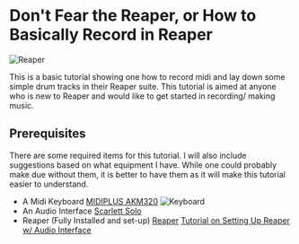 # Don't Fear the Reaper, or How to Basically Record in Reaper
![Reaper](https://www.reaper.fm/v5img/logo.jpg)

This is a basic tutorial showing one how to record midi and lay down some simple drum tracks in their Reaper suite. This tutorial is aimed at anyone who is new to Reaper and would like to get started in recording/ making music. 
## Prerequisites
  There are some required items for this tutorial. I will also include suggestions based on what equipment I have. While one could probably make due without them, it is better to have them as it will make this tutorial easier to understand. 
  - A Midi Keyboard
  [MIDIPLUS AKM320](https://www.amazon.com/midiplus-32-Key-Midi-Controller-AKM320/dp/B00VHKMK64/ref=asc_df_B00VHKMK64/?tag=hyprod-20&linkCode=df0&hvadid=312139358556&hvpos=&hvnetw=g&hvrand=1466835218534005865&hvpone=&hvptwo=&hvqmt=&hvdev=c&hvdvcmdl=&hvlocint=&hvlocphy=1020268&hvtargid=pla-406165015673&psc=1&tag=&ref=&adgrpid=62521174699&hvpone=&hvptwo=&hvadid=312139358556&hvpos=&hvnetw=g&hvrand=1466835218534005865&hvqmt=&hvdev=c&hvdvcmdl=&hvlocint=&hvlocphy=1020268&hvtargid=pla-406165015673)
  ![Keyboard](https://images-na.ssl-images-amazon.com/images/I/61oQpgBECEL._AC_SL1500_.jpg)
  - An Audio Interface
    [Scarlett Solo](https://focusrite.com/en/usb-audio-interface/scarlett/scarlett-solo)
  - Reaper (Fully Installed and set-up)
    [Reaper](https://www.reaper.fm/)
    [Tutorial on Setting Up Reaper w/ Audio Interface](https://www.youtube.com/watch?v=2vD0LJd9f90)
  
